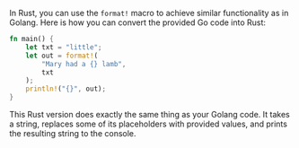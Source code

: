 In Rust, you can use the `format!` macro to achieve similar functionality as in Golang. Here is how you can convert the provided Go code into Rust:

```rust
fn main() {
    let txt = "little";
    let out = format!(
        "Mary had a {} lamb", 
        txt
    );
    println!("{}", out);
}
```

This Rust version does exactly the same thing as your Golang code. It takes a string, replaces some of its placeholders with provided values, and prints the resulting string to the console.
